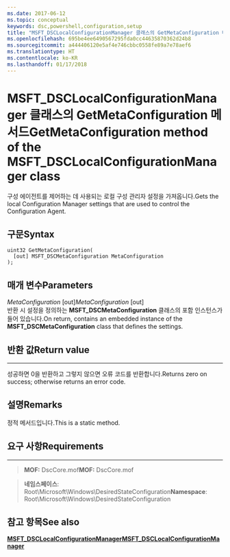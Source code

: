 ```yaml
---
ms.date: 2017-06-12
ms.topic: conceptual
keywords: dsc,powershell,configuration,setup
title: "MSFT_DSCLocalConfigurationManager 클래스의 GetMetaConfiguration 메서드"
ms.openlocfilehash: 695be4ee6490567295fda0cc44635870362d24b8
ms.sourcegitcommit: a444406120e5af4e746cbbc0558fe89a7e78aef6
ms.translationtype: HT
ms.contentlocale: ko-KR
ms.lasthandoff: 01/17/2018
---
```

# <a name="getmetaconfiguration-method-of-the-msftdsclocalconfigurationmanager-class"></a><span data-ttu-id="70bfb-103">MSFT_DSCLocalConfigurationManager 클래스의 GetMetaConfiguration 메서드</span><span class="sxs-lookup"><span data-stu-id="70bfb-103">GetMetaConfiguration method of the MSFT_DSCLocalConfigurationManager class</span></span>

<span data-ttu-id="70bfb-104">구성 에이전트를 제어하는 데 사용되는 로컬 구성 관리자 설정을 가져옵니다.</span><span class="sxs-lookup"><span data-stu-id="70bfb-104">Gets the local Configuration Manager settings that are used to control the Configuration Agent.</span></span>

<a name="syntax"></a><span data-ttu-id="70bfb-105">구문</span><span class="sxs-lookup"><span data-stu-id="70bfb-105">Syntax</span></span>
------

```mof
uint32 GetMetaConfiguration(
  [out] MSFT_DSCMetaConfiguration MetaConfiguration
);
```

<a name="parameters"></a><span data-ttu-id="70bfb-106">매개 변수</span><span class="sxs-lookup"><span data-stu-id="70bfb-106">Parameters</span></span>
----------

<span data-ttu-id="70bfb-107">*MetaConfiguration* \[out\]</span><span class="sxs-lookup"><span data-stu-id="70bfb-107">*MetaConfiguration* \[out\]</span></span>  
<span data-ttu-id="70bfb-108">반환 시 설정을 정의하는 **MSFT_DSCMetaConfiguration** 클래스의 포함 인스턴스가 들어 있습니다.</span><span class="sxs-lookup"><span data-stu-id="70bfb-108">On return, contains an embedded instance of the **MSFT_DSCMetaConfiguration** class that defines the settings.</span></span>

## <a name="return-value"></a><span data-ttu-id="70bfb-109">반환 값</span><span class="sxs-lookup"><span data-stu-id="70bfb-109">Return value</span></span>
------------

<span data-ttu-id="70bfb-110">성공하면 0을 반환하고 그렇지 않으면 오류 코드를 반환합니다.</span><span class="sxs-lookup"><span data-stu-id="70bfb-110">Returns zero on success; otherwise returns an error code.</span></span>

## <a name="remarks"></a><span data-ttu-id="70bfb-111">설명</span><span class="sxs-lookup"><span data-stu-id="70bfb-111">Remarks</span></span>

<span data-ttu-id="70bfb-112">정적 메서드입니다.</span><span class="sxs-lookup"><span data-stu-id="70bfb-112">This is a static method.</span></span>

## <a name="requirements"></a><span data-ttu-id="70bfb-113">요구 사항</span><span class="sxs-lookup"><span data-stu-id="70bfb-113">Requirements</span></span>
------------
><span data-ttu-id="70bfb-114">**MOF:** DscCore.mof</span><span class="sxs-lookup"><span data-stu-id="70bfb-114">**MOF:** DscCore.mof</span></span>

><span data-ttu-id="70bfb-115">**네임스페이스**: Root\Microsoft\Windows\DesiredStateConfiguration</span><span class="sxs-lookup"><span data-stu-id="70bfb-115">**Namespace**: Root\Microsoft\Windows\DesiredStateConfiguration</span></span>


## <a name="see-also"></a><span data-ttu-id="70bfb-116">참고 항목</span><span class="sxs-lookup"><span data-stu-id="70bfb-116">See also</span></span>


[<span data-ttu-id="70bfb-117">**MSFT_DSCLocalConfigurationManager**</span><span class="sxs-lookup"><span data-stu-id="70bfb-117">**MSFT_DSCLocalConfigurationManager**</span></span>](msft-dsclocalconfigurationmanager.md)


 

 



